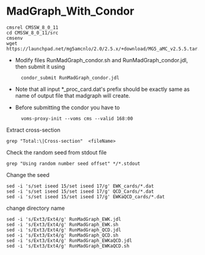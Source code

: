 # MadGraph_With_Condor

	cmsrel CMSSW_8_0_11
	cd CMSSW_8_0_11/src
	cmsenv
	wget https://launchpad.net/mg5amcnlo/2.0/2.5.x/+download/MG5_aMC_v2.5.5.tar.gz

* Modify files RunMadGraph_condor.sh and RunMadGraph_condor.jdl, then submit it using

		condor_submit RunMadGraph_condor.jdl

* Note that all input \*_proc_card.dat's prefix should be exactly same as  name of output file that madgraph will create.

* Before submitting the condor you have to 

		voms-proxy-init --voms cms --valid 168:00

Extract cross-section

	grep "Total:\|Cross-section"  <fileName>

Check the random seed from stdout file

	grep "Using random number seed offset" */*.stdout

Change the seed 

	sed -i 's/set iseed 15/set iseed 17/g' EWK_cards/*.dat
	sed -i 's/set iseed 15/set iseed 17/g' QCD_Cards/*.dat
	sed -i 's/set iseed 15/set iseed 17/g' EWKaQCD_cards/*.dat

change directory name

	sed -i 's/Ext3/Ext4/g' RunMadGraph_EWK.jdl
	sed -i 's/Ext3/Ext4/g' RunMadGraph_EWK.sh
	sed -i 's/Ext3/Ext4/g' RunMadGraph_QCD.jdl
	sed -i 's/Ext3/Ext4/g' RunMadGraph_QCD.sh
	sed -i 's/Ext3/Ext4/g' RunMadGraph_EWKaQCD.jdl
	sed -i 's/Ext3/Ext4/g' RunMadGraph_EWKaQCD.sh

